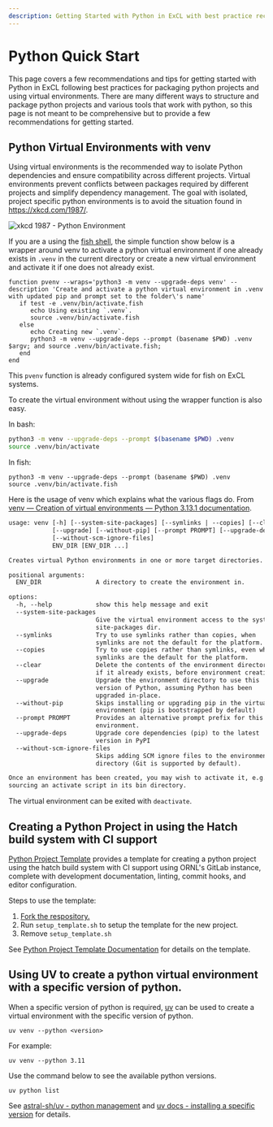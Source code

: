 ```yaml
---
description: Getting Started with Python in ExCL with best practice recommendations.
---
```

# Python Quick Start

This page covers a few recommendations and tips for getting started with Python in ExCL following best practices for packaging python projects and using virtual environments. There are many different ways to structure and package python projects and various tools that work with python, so this page is not meant to be comprehensive but to provide a few recommendations for getting started.

## Python Virtual Environments with venv

Using virtual environments is the recommended way to isolate Python dependencies and ensure compatibility across different projects. Virtual environments prevent conflicts between packages required by different projects and simplify dependency management. The goal with isolated, project specific python environments is to avoid the situation found in <https://xkcd.com/1987/>.

![xkcd 1987 - Python Environment](https://imgs.xkcd.com/comics/python_environment.png)

If you are a using the [fish shell](https://fishshell.com/), the simple function show below is a wrapper around venv to activate a python virtual environment if one already exists in `.venv` in the current directory or create a new virtual environment and activate it if one does not already exist.

```fish
function pvenv --wraps='python3 -m venv --upgrade-deps venv' --description 'Create and activate a python virtual environment in .venv with updated pip and prompt set to the folder\'s name'
   if test -e .venv/bin/activate.fish
      echo Using existing `.venv`.
      source .venv/bin/activate.fish
   else
      echo Creating new `.venv`.
      python3 -m venv --upgrade-deps --prompt (basename $PWD) .venv $argv; and source .venv/bin/activate.fish;
   end
end
```

This `pvenv` function is already configured system wide for fish on ExCL systems.

To create the virtual environment without using the wrapper function is also easy.

In bash:
```bash
python3 -m venv --upgrade-deps --prompt $(basename $PWD) .venv
source .venv/bin/activate
```

In fish:
```fish
python3 -m venv --upgrade-deps --prompt (basename $PWD) .venv
source .venv/bin/activate.fish
```

Here is the usage of venv which explains what the various flags do. From [venv — Creation of virtual environments — Python 3.13.1 documentation](https://docs.python.org/3/library/venv.html).

```txt
usage: venv [-h] [--system-site-packages] [--symlinks | --copies] [--clear]
            [--upgrade] [--without-pip] [--prompt PROMPT] [--upgrade-deps]
            [--without-scm-ignore-files]
            ENV_DIR [ENV_DIR ...]

Creates virtual Python environments in one or more target directories.

positional arguments:
  ENV_DIR               A directory to create the environment in.

options:
  -h, --help            show this help message and exit
  --system-site-packages
                        Give the virtual environment access to the system
                        site-packages dir.
  --symlinks            Try to use symlinks rather than copies, when
                        symlinks are not the default for the platform.
  --copies              Try to use copies rather than symlinks, even when
                        symlinks are the default for the platform.
  --clear               Delete the contents of the environment directory
                        if it already exists, before environment creation.
  --upgrade             Upgrade the environment directory to use this
                        version of Python, assuming Python has been
                        upgraded in-place.
  --without-pip         Skips installing or upgrading pip in the virtual
                        environment (pip is bootstrapped by default)
  --prompt PROMPT       Provides an alternative prompt prefix for this
                        environment.
  --upgrade-deps        Upgrade core dependencies (pip) to the latest
                        version in PyPI
  --without-scm-ignore-files
                        Skips adding SCM ignore files to the environment
                        directory (Git is supported by default).

Once an environment has been created, you may wish to activate it, e.g. by
sourcing an activate script in its bin directory.
```

The virtual environment can be exited with `deactivate`.

## Creating a Python Project in using the Hatch build system with CI support

[Python Project Template](https://code.ornl.gov/7ry/python-project-template) provides a template for creating a python project using the hatch build system with CI support using ORNL's GitLab instance, complete with development documentation, linting, commit hooks, and editor configuration.

Steps to use the template:

1. [Fork the respository.](https://code.ornl.gov/7ry/python-project-template/-/forks/new)
2. Run `setup_template.sh` to setup the template for the new project.
3. Remove `setup_template.sh`

See [Python Project Template Documentation](https://devdocs.ornl.gov/7ry/python-project-template/) for details on the template.

## Using UV to create a python virtual environment with a specific version of python.

When a specific version of python is required, [uv](https://github.com/astral-sh/uv) can be used to create a virtual environment with the specific version of python.

```shell
uv venv --python <version>
```

For example:

```shell
uv venv --python 3.11
```

Use the command below to see the available python versions.

```shell
uv python list
```

See [astral-sh/uv - python management](https://github.com/astral-sh/uv?tab=readme-ov-file#python-management) and [uv docs - installing a specific version](https://docs.astral.sh/uv/guides/install-python/#installing-a-specific-version) for details.
